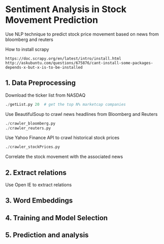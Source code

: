 # Sentiment Analysis in Stock Movement Prediction
Use NLP technique to predict stock price movement based on news from bloomberg and reuters



How to install scrapy
```
https://doc.scrapy.org/en/latest/intro/install.html
http://askubuntu.com/questions/675876/cant-install-some-packages-depends-x-but-x-is-to-be-installed
```

## 1. Data Preprocessing

Download the ticker list from NASDAQ

```python
./getList.py 20  # get the top N% marketcap companies
```

Use BeautifulSoup to crawl news headlines from Bloomberg and Reuters

```python
./crawler_bloomberg.py
./crawler_reuters.py
```

Use Yahoo Finance API to crawl historical stock prices

```python
./crawler_stockPrices.py
```

Correlate the stock movement with the associated news

## 2. Extract relations

Use Open IE to extract relations

## 3. Word Embeddings

## 4. Training and Model Selection

## 5. Prediction and analysis
